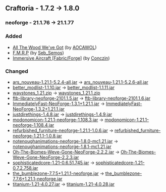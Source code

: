## Craftoria - 1.7.2 -> 1.8.0

### neoforge - 21.1.76 -> 21.1.77

### Added

  * [All The Wood We've Got](https://www.curseforge.com/minecraft/mc-mods/all-the-wood-weve-got) (by [AOCAWOL](https://www.curseforge.com/members/AOCAWOL/projects))
  * [F.M.R.P](https://www.curseforge.com/minecraft/texture-packs/freshly-modded) (by [Seb_Semos](https://www.curseforge.com/members/Seb_Semos/projects))
  * [Immersive Aircraft [Fabric/Forge]](https://www.curseforge.com/minecraft/mc-mods/immersive-aircraft) (by [Conczin](https://www.curseforge.com/members/Conczin/projects))

### Changed

  * [ars_nouveau-1.21.1-5.2.4-all.jar](https://www.curseforge.com/minecraft/mc-mods/ars-nouveau/files/5893089) -> [ars_nouveau-1.21.1-5.2.6-all.jar](https://www.curseforge.com/minecraft/mc-mods/ars-nouveau/files/5895938)
  * [better_modlist-1.1.10.jar](https://www.curseforge.com/minecraft/mc-mods/better-modlist-neoforge/files/5859379) -> [better_modlist-1.1.11.jar](https://www.curseforge.com/minecraft/mc-mods/better-modlist-neoforge/files/5897309)
  * [waystones_1.21.zip](https://www.curseforge.com/minecraft/texture-packs/fresh-waystones-texture/files/5446294) -> [waystones_1.21.1.zip](https://www.curseforge.com/minecraft/texture-packs/fresh-waystones-texture/files/5875192)
  * [ftb-library-neoforge-2101.1.5.jar](https://www.curseforge.com/minecraft/mc-mods/ftb-library-forge/files/5882070) -> [ftb-library-neoforge-2101.1.6.jar](https://www.curseforge.com/minecraft/mc-mods/ftb-library-forge/files/5893689)
  * [ImmediatelyFast-NeoForge-1.3.1+1.21.1.jar](https://www.curseforge.com/minecraft/mc-mods/immediatelyfast/files/5861162) -> [ImmediatelyFast-NeoForge-1.3.2+1.21.1.jar](https://www.curseforge.com/minecraft/mc-mods/immediatelyfast/files/5894663)
  * [justdirethings-1.4.8.jar](https://www.curseforge.com/minecraft/mc-mods/just-dire-things/files/5875040) -> [justdirethings-1.4.9.jar](https://www.curseforge.com/minecraft/mc-mods/just-dire-things/files/5894465)
  * [modonomicon-1.21.1-neoforge-1.108.3.jar](https://www.curseforge.com/minecraft/mc-mods/modonomicon/files/5887450) -> [modonomicon-1.21.1-neoforge-1.108.4.jar](https://www.curseforge.com/minecraft/mc-mods/modonomicon/files/5899930)
  * [refurbished_furniture-neoforge-1.21.1-1.0.6.jar](https://www.curseforge.com/minecraft/mc-mods/refurbished-furniture/files/5705556) -> [refurbished_furniture-neoforge-1.21.1-1.0.8.jar](https://www.curseforge.com/minecraft/mc-mods/refurbished-furniture/files/5893840)
  * [notenoughanimations-neoforge-1.8.0-mc1.21.jar](https://www.curseforge.com/minecraft/mc-mods/not-enough-animations/files/5892666) -> [notenoughanimations-neoforge-1.8.1-mc1.21.jar](https://www.curseforge.com/minecraft/mc-mods/not-enough-animations/files/5895051)
  * [Oh-The-Biomes-Weve-Gone-NeoForge-2.2.2.jar](https://www.curseforge.com/minecraft/mc-mods/oh-the-biomes-weve-gone/files/5886881) -> [Oh-The-Biomes-Weve-Gone-NeoForge-2.2.3.jar](https://www.curseforge.com/minecraft/mc-mods/oh-the-biomes-weve-gone/files/5894952)
  * [sophisticatedcore-1.21-0.6.51.745.jar](https://www.curseforge.com/minecraft/mc-mods/sophisticated-core/files/5893357) -> [sophisticatedcore-1.21-0.7.2.758.jar](https://www.curseforge.com/minecraft/mc-mods/sophisticated-core/files/5899463)
  * [the_bumblezone-7.7.5+1.21.1-neoforge.jar](https://www.curseforge.com/minecraft/mc-mods/the-bumblezone-forge/files/5889009) -> [the_bumblezone-7.7.6+1.21.1-neoforge.jar](https://www.curseforge.com/minecraft/mc-mods/the-bumblezone-forge/files/5895588)
  * [titanium-1.21-4.0.27.jar](https://www.curseforge.com/minecraft/mc-mods/titanium/files/5881103) -> [titanium-1.21-4.0.28.jar](https://www.curseforge.com/minecraft/mc-mods/titanium/files/5889342)

